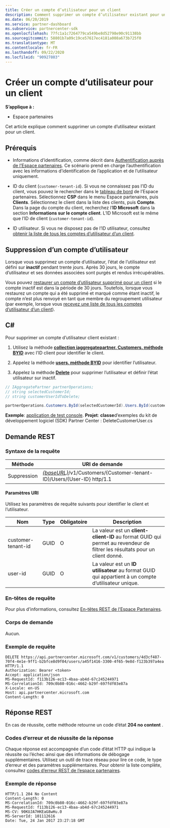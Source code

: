 ```yaml
---
title: Créer un compte d’utilisateur pour un client
description: Comment supprimer un compte d’utilisateur existant pour un client.
ms.date: 06/20/2019
ms.service: partner-dashboard
ms.subservice: partnercenter-sdk
ms.openlocfilehash: 77fc1a1c7264779ca549be8d52798e90c91138bb
ms.sourcegitcommit: 58801b7a09c19ce57617ec4181a008a673b725f0
ms.translationtype: MT
ms.contentlocale: fr-FR
ms.lasthandoff: 09/22/2020
ms.locfileid: "90927803"
---
```

# <a name="delete-a-user-account-for-a-customer"></a>Créer un compte d’utilisateur pour un client

**S’applique à :**

- Espace partenaires

Cet article explique comment supprimer un compte d’utilisateur existant pour un client.

## <a name="prerequisites"></a>Prérequis

- Informations d’identification, comme décrit dans [Authentification auprès de l’Espace partenaires](partner-center-authentication.md). Ce scénario prend en charge l’authentification avec les informations d’identification de l’application et de l’utilisateur uniquement.

- ID du client (`customer-tenant-id`). Si vous ne connaissez pas l’ID du client, vous pouvez le rechercher dans le [tableau de bord](https://partner.microsoft.com/dashboard) de l’Espace partenaires. Sélectionnez **CSP** dans le menu Espace partenaires, puis **Clients**. Sélectionnez le client dans la liste des clients, puis **Compte**. Dans la page du compte du client, recherchez l’**ID Microsoft** dans la section **Informations sur le compte client**. L’ID Microsoft est le même que l’ID de client (`customer-tenant-id`).

- ID utilisateur. Si vous ne disposez pas de l’ID utilisateur, consultez [obtenir la liste de tous les comptes d’utilisateur d’un client](get-a-list-of-all-user-accounts-for-a-customer.md).

## <a name="deleting-a-user-account"></a>Suppression d’un compte d’utilisateur

Lorsque vous supprimez un compte d’utilisateur, l’état de l’utilisateur est défini sur **inactif** pendant trente jours. Après 30 jours, le compte d’utilisateur et ses données associées sont purgés et rendus irrécupérables.

Vous pouvez [restaurer un compte d’utilisateur supprimé pour un client](restore-a-user-for-a-customer.md) si le compte inactif est dans la période de 30 jours. Toutefois, lorsque vous restaurez un compte qui a été supprimé et marqué comme étant inactif, le compte n’est plus renvoyé en tant que membre du regroupement utilisateur (par exemple, lorsque vous [recevez une liste de tous les comptes d’utilisateur d’un client](get-a-list-of-all-user-accounts-for-a-customer.md)).

## <a name="c"></a>C\#

Pour supprimer un compte d’utilisateur client existant :

1. Utilisez la méthode [**collection iaggregatepartner. Customers. méthode BYID**](/dotnet/api/microsoft.store.partnercenter.customers.icustomercollection.byid) avec l’ID client pour identifier le client.

2. Appelez la méthode [**users. méthode BYID**](/dotnet/api/microsoft.store.partnercenter.customerusers.icustomerusercollection.byid) pour identifier l’utilisateur.

3. Appelez la méthode [**Delete**](/dotnet/api/microsoft.store.partnercenter.customerusers.icustomeruser.delete) pour supprimer l’utilisateur et définir l’état utilisateur sur inactif.

``` csharp
// IAggregatePartner partnerOperations;
// string selectedCustomerId;
// string customerUserIdToDelete;

partnerOperations.Customers.ById(selectedCustomerId).Users.ById(customerUserIdToDelete).Delete();
```

**Exemple**: [application de test console](console-test-app.md). **Projet**: **classe**d’exemples du kit de développement logiciel (SDK) Partner Center : DeleteCustomerUser.cs

## <a name="rest-request"></a>Demande REST

### <a name="request-syntax"></a>Syntaxe de la requête

| Méthode     | URI de demande                                                                                            |
|------------|--------------------------------------------------------------------------------------------------------|
| Suppression     | [*{baseURL}*](partner-center-rest-urls.md)/v1/Customers/{Customer-tenant-ID}/Users/{User-ID} http/1.1 |

#### <a name="uri-parameters"></a>Paramètres URI

Utilisez les paramètres de requête suivants pour identifier le client et l’utilisateur.

| Nom                   | Type     | Obligatoire | Description                                                                                                               |
|------------------------|----------|----------|---------------------------------------------------------------------------------------------------------------------------|
| customer-tenant-id     | GUID     | O        | La valeur est un **client-client-ID** au format GUID qui permet au revendeur de filtrer les résultats pour un client donné. |
| user-id                | GUID     | O        | La valeur est un **ID utilisateur** au format GUID qui appartient à un compte d’utilisateur unique.                                          |

### <a name="request-headers"></a>En-têtes de requête

Pour plus d’informations, consultez [En-têtes REST de l’Espace Partenaires](headers.md).

### <a name="request-body"></a>Corps de demande

Aucun.

### <a name="request-example"></a>Exemple de requête

```http
DELETE https://api.partnercenter.microsoft.com/v1/customers/4d3cf487-70f4-4e1e-9ff1-b2bfce8d9f04/users/a45f1416-3300-4f65-9e8d-f123b397a4ea HTTP/1.1
Authorization: Bearer <token>
Accept: application/json
MS-RequestId: f113b126-ec13-4baa-ab4d-67c245244971
MS-CorrelationId: 709c0b80-016c-4662-b29f-697fdf03e87a
X-Locale: en-US
Host: api.partnercenter.microsoft.com
Content-Length: 0
```

## <a name="rest-response"></a>Réponse REST

En cas de réussite, cette méthode retourne un code d’état **204 no content** .

### <a name="response-success-and-error-codes"></a>Codes d’erreur et de réussite de la réponse

Chaque réponse est accompagnée d’un code d’état HTTP qui indique la réussite ou l’échec ainsi que des informations de débogage supplémentaires. Utilisez un outil de trace réseau pour lire ce code, le type d’erreur et des paramètres supplémentaires. Pour obtenir la liste complète, consultez [codes d’erreur REST de l’espace partenaires](error-codes.md).

### <a name="response-example"></a>Exemple de réponse

```http
HTTP/1.1 204 No Content
Content-Length: 0
MS-CorrelationId: 709c0b80-016c-4662-b29f-697fdf03e87a
MS-RequestId: f113b126-ec13-4baa-ab4d-67c245244971
MS-CV: 90KUJA7HKEaG8wHu.0
MS-ServerId: 101112616
Date: Tue, 24 Jan 2017 23:27:18 GMT
```
